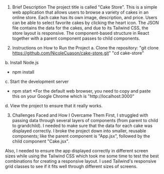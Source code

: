 1. Brief Description
The project title is called "Cake Store".
This is a simple web application that allows users to browse a variety of cakes in an online store. Each cake has its own image, description, and price. Users can be able to select favorite cakes by clicking the heart icon. The JSON file contains the data for the cakes, and due to its Tailwind CSS, the store layout is responsive. The component-based structure in React together with a parent component passes to child components. 

2. Instructions on How to Run the Project
a. Clone the repository: 
"git clone https://github.com/NicoleCuason/cake-store.git"
"cd cake-store"

b. Install Node.js 
- npm install

c. Start the development server
- npm start
*For the default web browser, you need to copy and paste this on your Google Chrome 
which is "http://localhost:3000"

d. View the project to ensure that it really works. 

3. Challenges Faced and How I Overcame Them
First, I struggled with passing data through several layers of components (from parent to child to grandchild). I needed to make sure that the data for each cake was displayed correctly. I broke the project down into smaller, reusable components; like the parent component is "App.jsx", followed by the child component "Cake.jsx".

Also, I needed to ensure the app displayed correctly in different screen sizes while using the Tailwind CSS which took me some time to test the best combinations for creating a responsive layout. I used Tailwind's responsive grid classes to see if it fits well through different sizes of screens. 




